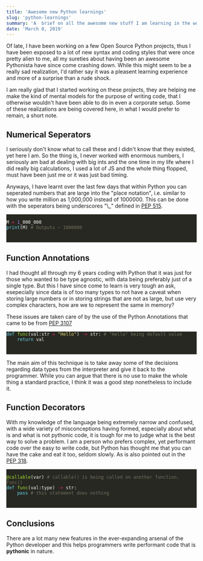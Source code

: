```yaml
---
title: 'Awesome new Python learnings'
slug: 'python-learnings'
summary: 'A  brief on all the awesome new stuff I am learning in the world of Python programming'
date: 'March 8, 2019'
---
```

<p>Of late, I have been working on a few Open Source Python projects, thus I have been exposed to a lot of new syntax and coding styles that were once pretty alien to me, all my sureties about having been an awesome Pythonista have since come crashing down. While this might seem to be a really sad realization, I'd rather say it was a pleasent learning experience and more of a surprise than a rude shock.</p>

<p>I am really glad that I started working on these projects, they are helping me make the kind of mental models for the purpose of writing code, that I otherwise wouldn't have been able to do in even a corporate setup. Some of these realizations are being covered here, in what I would prefer to remain, a short note.</p>

<h2 id="numerical-seperators">Numerical Seperators</h2>

<p>I seriously don't know what to call these and I didn't know that they existed, yet here I am. So the thing is, I never worked with enormous numbers, I seriously am bad at dealing with big ints and the one time in my life where I did really big calculations, I used a lot of JS and the whole thing flopped, must have been just me or it was just bad timing.</p>

<p>Anyways, I have learnt over the last few days that within Python you can seperated numbers that are large into the "place notation", i.e. similar to how you write million as 1,000,000 instead of 1000000. This can be done with the seperators being underscores "\_" defined in <a href="https://www.python.org/dev/peps/pep-0515/">PEP 515</a>.</p>
<div class="highlight">
	<pre style="color:#f8f8f2;background-color:#272822;-moz-tab-size:4;-o-tab-size:4;tab-size:4">
<code class="language-python" data-lang="python">
M <span style="color:#f92672">=</span> <span style="color:#ae81ff">1</span>_000_000
<span style="color:#66d9ef">print</span>(M) <span style="color:#75715e"># Outputs ~ 1000000</span>
</code>
	</pre>
</div>

<h2 id="function-annotations">Function Annotations</h2>

<p>I had thought all through my 6 years coding with Python that it was just for those who wanted to be type agnostic, with data being preferably just of a single type. But this I have since come to learn is very tough an ask, esepecially since data is of too many types to not have a caveat when storing large numbers or in storing strings that are not as large, but use very complex characters, how are we to represent the same in memory?</p>

<p>These issues are taken care of by the use of the Python Annotations that came to be from <a href="https://www.python.org/dev/peps/pep-3107/">PEP 3107</a></p>
<div class="highlight">
	<pre style="color:#f8f8f2;background-color:#272822;-moz-tab-size:4;-o-tab-size:4;tab-size:4">
<code class="language-python" data-lang="python"><span style="color:#66d9ef">def</span> <span style="color:#a6e22e">func</span>(val:str <span style="color:#f92672">=</span> <span style="color:#e6db74">"Hello"</span>) <span style="color:#f92672">-></span> str: <span style="color:#75715e"># "Hello" being default value</span>
    <span style="color:#66d9ef">return</span> val
</code>
	</pre>
</div>

<p>The main aim of this technique is to take away some of the decisions regarding data types from the interpreter and give it back to the programmer. While you can argue that there is no use to make the whole thing a standard practice, I think it was a good step nonetheless to include it.</p>

<h2 id="function-decorators">Function Decorators</h2>

<p>With my knowledge of the language being extremely narrow and confused, with a wide variety of misconceptions having formed, especially about what is and what is not pythonic code, it is tough for me to judge what is the best way to solve a problem. I am a person who prefers complex, yet performant code over the easy to write code, but Python has thought me that you can have the cake and eat it too, seldom slowly. As is also pointed out in the <a href="https://www.python.org/dev/peps/pep-0318/">PEP 318</a>.</p>
<div class="highlight">
	<pre style="color:#f8f8f2;background-color:#272822;-moz-tab-size:4;-o-tab-size:4;tab-size:4">
<code class="language-python" data-lang="python">
<span style="color:#a6e22e">@callable</span>(var) <span style="color:#75715e"># callable() is being called on another function, func()</span>
<span style="color:#66d9ef">def</span> <span style="color:#a6e22e">func</span>(val:type) <span style="color:#f92672">-></span> str:
    <span style="color:#66d9ef">pass</span> <span style="color:#75715e"># this statement does nothing</span>
</code>
	</pre>
</div>

<h2 id="conclusions">Conclusions</h2>

<p>There are a lot many new features in the ever-expanding arsenal of the Python developer and this helps programmers write performant code that is <strong>pythonic</strong> in nature.</p>
